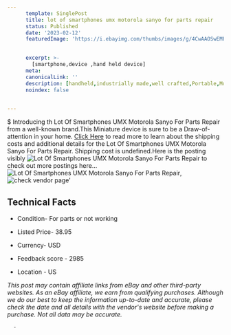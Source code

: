 ```yaml
---
      template: SinglePost
      title: lot of smartphones umx motorola sanyo for parts repair
      status: Published
      date: '2023-02-12'
      featuredImage: 'https://i.ebayimg.com/thumbs/images/g/4CwAAOSwEMFjdI4c/s-l225.jpg'
       

      excerpt: >-
        [smartphone,device ,hand held device]
      meta:
      canonicalLink: ''
      description: [handheld,industrially made,well crafted,Portable,Mobile,Compact,Convenient,Lightweight,Maneuverable,Man-portable,Miniature,Carriable,Hand-held,Light,Holdable,Transportable,Mobile device,Pocket-sized,On-the-go,Wireless,Cordless,Compact size,Convenient size, smartphone,device ,hand held device]
      noindex: false
      

---
```

$
      Introducing th Lot Of Smartphones UMX Motorola Sanyo For Parts Repair from a well-known brand.This Miniature device  is sure to be a Draw-of-attention in your home. [Click Here](https://www.ebay.com/itm/134330027961?hash=item1f46b18fb9%3Ag%3A4CwAAOSwEMFjdI4c&mkevt=1&mkcid=1&mkrid=711-53200-19255-0&campid=%253CePNCampaignId%253E&customid=%253CreferenceId%253E&toolid=10049) to read more to learn about the shipping costs and additional details for the Lot Of Smartphones UMX Motorola Sanyo For Parts Repair. Shipping cost is undefined.Here is the posting visibly ![Lot Of Smartphones UMX Motorola Sanyo For Parts Repair](https://i.ebayimg.com/thumbs/images/g/4CwAAOSwEMFjdI4c/s-l225.jpg) to check out more postings here... ![Lot Of Smartphones UMX Motorola Sanyo For Parts Repair](https://i.ebayimg.com/images/g/4CwAAOSwEMFjdI4c/s-l1600.jpg), ![check vendor page](https://origin-galleryplus.ebayimg.com/ws/web/134330027961_2_0_1/225x225.jpg,https://origin-galleryplus.ebayimg.com/ws/web/134330027961_3_0_1/225x225.jpg,https://origin-galleryplus.ebayimg.com/ws/web/134330027961_4_0_1/225x225.jpg,https://origin-galleryplus.ebayimg.com/ws/web/134330027961_5_0_1/225x225.jpg,https://origin-galleryplus.ebayimg.com/ws/web/134330027961_6_0_1/225x225.jpg,https://origin-galleryplus.ebayimg.com/ws/web/134330027961_7_0_1/225x225.jpg,https://origin-galleryplus.ebayimg.com/ws/web/134330027961_8_0_1/225x225.jpg,https://origin-galleryplus.ebayimg.com/ws/web/134330027961_9_0_1/225x225.jpg,https://origin-galleryplus.ebayimg.com/ws/web/134330027961_10_0_1/225x225.jpg,https://origin-galleryplus.ebayimg.com/ws/web/134330027961_11_0_1/225x225.jpg,https://origin-galleryplus.ebayimg.com/ws/web/134330027961_12_0_1/225x225.jpg,https://origin-galleryplus.ebayimg.com/ws/web/134330027961_13_0_1/225x225.jpg,https://origin-galleryplus.ebayimg.com/ws/web/134330027961_14_0_1/225x225.jpg,https://origin-galleryplus.ebayimg.com/ws/web/134330027961_15_0_1/225x225.jpg)'

      

 ## Technical Facts 



     
      

 - Condition- For parts or not working 


      

 - Listed Price- 38.95 


      

 - Currency- USD 


      

 - Feedback score - 2985 


      

 - Location - US 


      
      

 *_This post may contain affiliate links from eBay and other third-party websites. As an eBay affiliate, we earn from qualifying purchases. Although we do our best to keep the information up-to-date and accurate, please check the date and all details with the vendor's website before making a purchase. Not all data may be accurate._*




      -
